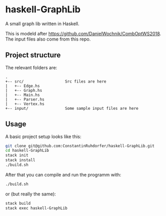 # haskell-GraphLib

A small graph lib written in Haskell.

This is modeld after https://github.com/DanielWochnik/CombOptWS2018.
The input files also come from this repo.

## Project structure

The relevant folders are:

```
.
+-- src/                  Src files are here
|   +-- Edge.hs
|   +-- Graph.hs
|   +-- Main.hs
|   +-- Parser.hs
|   +-- Vertex.hs
+-- input/                Some sample input files are here
```

## Usage

A basic project setup looks like this:

```sh
git clone git@github.com:ConstantinRuhdorfer/haskell-GraphLib.git
cd haskell-GraphLib
stack init
stack install
./build.sh
```

After that you can compile and run the programm with:

```sh
./build.sh
```

or (but really the same):

```sh
stack build
stack exec haskell-GraphLib
```
